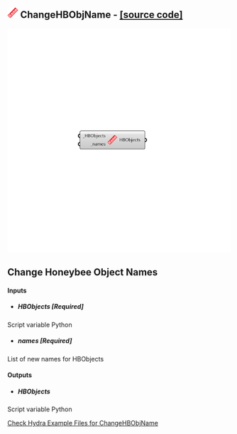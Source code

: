 ## ![](../../images/icons/ChangeHBObjName.png) ChangeHBObjName - [[source code]](https://github.com/ladybug-tools/honeybee-legacy/tree/master/src/Honeybee_ChangeHBObjName.py)

![](../../images/components/ChangeHBObjName.png)

Change Honeybee Object Names
 -
 

#### Inputs
* ##### HBObjects [Required]
Script variable Python
* ##### names [Required]
List of new names for HBObjects

#### Outputs
* ##### HBObjects
Script variable Python


[Check Hydra Example Files for ChangeHBObjName](https://hydrashare.github.io/hydra/index.html?keywords=Honeybee_ChangeHBObjName)